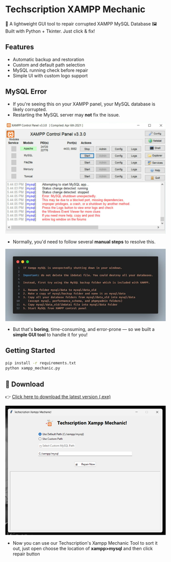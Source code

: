# Techscription XAMPP Mechanic

🔧 A lightweight GUI tool to repair corrupted XAMPP MySQL Database
🖼️ Built with Python + Tkinter. Just click & fix!

## Features

- Automatic backup and restoration
- Custom and default path selection
- MySQL running check before repair
- Simple UI with custom logo support

## MySQL Error

- If you're seeing this on your XAMPP panel, your MySQL database is likely corrupted.
- Restarting the MySQL server may **not** fix the issue.

![XAMPP](xampp_error_preview.png)

- Normally, you'd need to follow several **manual steps** to resolve this.

![XAMPP Fix](xampp_fix.jpg)

- But that's **boring**, time-consuming, and error-prone — so we built a **simple GUI tool** to handle it for you!

## Getting Started

```bash
pip install -r requirements.txt
python xampp_mechanic.py
```

## 🔽 Download

👉 [Click here to download the latest version (.exe)](https://github.com/karanveiyon/xampp-mechanic/releases/latest)

![XAMPP Mechanic Preview](xampp_mechanic_preview.png)

- Now you can use our Techscription's Xampp Mechanic Tool to sort it out, just open choose the location of **xampp>mysql** and then click repair button
